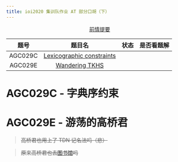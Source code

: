 ```yaml
---
title: ioi2020 集训队作业 AT 部分口胡（下）
---
```


<center>
    <a href="/posts/?page=1&postid=51">前情提要</a>
</center>

|  题号   |                            题目名                            | 状态 | 是否看题解 |
| :-----: | :----------------------------------------------------------: | :--: | :--------: |
| AGC029C | [Lexicographic constraints](https://atcoder.jp/contests/agc029/tasks/agc029_c) |      |            |
| AGC029E | [Wandering TKHS](https://atcoder.jp/contests/agc029/tasks/agc029_e) |      |            |

# AGC029C - 字典序约束

# AGC029E - 游荡的高桥君

> ~~高桥君也用上了 TDN 记名法吗（悲）~~

> ~~原来高桥君也去[图书馆](http://scp-wiki-cn.wikidot.com/wanderers:start)吗~~